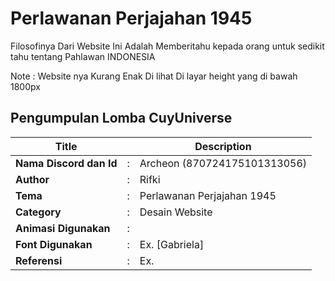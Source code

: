 # Perlawanan Perjajahan 1945

Filosofinya Dari Website Ini Adalah Memberitahu kepada orang untuk sedikit tahu tentang Pahlawan INDONESIA

Note : Website nya Kurang Enak Di lihat Di layar height yang di bawah 1800px
## Pengumpulan Lomba CuyUniverse 

| Title        |   | Description                    |   
|--------------|---|--------------------------------|
| **Nama Discord dan Id** | : | Archeon (870724175101313056)     |
| **Author**       | : | Rifki |
| **Tema**       | : | Perlawanan Perjajahan 1945 |
| **Category**    | : | Desain Website                 |
| **Animasi Digunakan** | : | |
| **Font Digunakan** | : | Ex. [Gabriela] |
| **Referensi** | : | Ex. 

